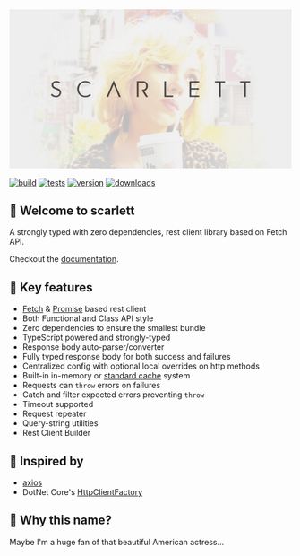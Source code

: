 <img src="https://github.com/Micene09/scarlett/raw/main/docs/assets/hero.jpg">

[![build](https://github.com/Micene09/scarlett/actions/workflows/build.yml/badge.svg)](https://github.com/Micene09/scarlett/actions/workflows/build.yml)
[![tests](https://github.com/Micene09/scarlett/actions/workflows/tests.yml/badge.svg)](https://github.com/Micene09/scarlett/actions/workflows/tests.yml)
[![version](https://img.shields.io/npm/v/scarlett?label=version)](https://www.npmjs.com/package/scarlett)
[![downloads](https://img.shields.io/npm/dm/scarlett)](https://www.npmjs.com/package/scarlett)


## 👋 Welcome to scarlett

A strongly typed with zero dependencies, rest client library based on Fetch API.

Checkout the [documentation](https://micene09.github.io/scarlett).

## 💎 Key features

* [Fetch](https://developer.mozilla.org/en-US/docs/Web/API/Fetch_API) & [Promise](https://developer.mozilla.org/en-US/docs/Web/JavaScript/Reference/Global_Objects/Promise) based rest client
* Both Functional and Class API style
* Zero dependencies to ensure the smallest bundle
* TypeScript powered and strongly-typed
* Response body auto-parser/converter
* Fully typed response body for both success and failures
* Centralized config with optional local overrides on http methods
* Built-in in-memory or [standard cache](https://developer.mozilla.org/en-US/docs/Web/API/Request/cache) system
* Requests can `throw` errors on failures
* Catch and filter expected errors preventing `throw`
* Timeout supported
* Request repeater
* Query-string utilities
* Rest Client Builder

## 🌟 Inspired by

* [axios](https://github.com/axios/axios)
* DotNet Core's [HttpClientFactory](https://docs.microsoft.com/en-us/aspnet/core/fundamentals/http-requests#typed-clients)

## 😬 Why this name?

Maybe I'm a huge fan of that beautiful American actress...
